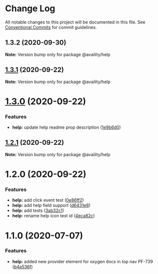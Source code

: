 # Change Log

All notable changes to this project will be documented in this file.
See [Conventional Commits](https://conventionalcommits.org) for commit guidelines.

## 1.3.2 (2020-09-30)

**Note:** Version bump only for package @availity/help





## [1.3.1](https://github.com/Availity/availity-react/compare/@availity/help@1.3.0...@availity/help@1.3.1) (2020-09-22)

**Note:** Version bump only for package @availity/help





# [1.3.0](https://github.com/Availity/availity-react/compare/@availity/help@1.2.1...@availity/help@1.3.0) (2020-09-22)


### Features

* **help:** update help readme prop description ([1e9b6d0](https://github.com/Availity/availity-react/commit/1e9b6d08fb12bab3fd82240f94e25e0b12fecf6b))





## [1.2.1](https://github.com/Availity/availity-react/compare/@availity/help@1.2.0...@availity/help@1.2.1) (2020-09-22)

**Note:** Version bump only for package @availity/help





# 1.2.0 (2020-09-22)


### Features

* **help:** add click event test ([0e86ff2](https://github.com/Availity/availity-react/commit/0e86ff260723d7b238197684cdd26b3435a9232e))
* **help:** add help field support ([d6431e8](https://github.com/Availity/availity-react/commit/d6431e8a34b96802ee48c78b41d2b5e3900cff23))
* **help:** add tests ([3ab32c1](https://github.com/Availity/availity-react/commit/3ab32c1b3bf19d5a28fe4fdde2cd9f5bdc541eb1))
* **help:** rename help icon test id ([4eca82c](https://github.com/Availity/availity-react/commit/4eca82cbc618350f6c0a6e05a1aad76b60fb815a))





# 1.1.0 (2020-07-07)


### Features

* **help:** added new provider element for oxygen docs in top nav PF-739 ([b4a536f](https://github.com/Availity/availity-react/commit/b4a536f50fb768e0e900b0a95cf452c86b0c06a4))
